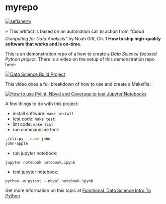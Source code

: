 # myrepo
[![seflaherty](https://circleci.com/gh/seflaherty/myrepo.svg?style=shield)](https://circleci.com/gh/seflaherty/myrepo)

⚡ This artifact is based on an automation call to action from *"Cloud Computing for Data Analysis"* by Noah Gift, Ch. 1 **How to ship high-quality software that works and is on-time**.

This is an demonstration repo of a how to create a _Data Science focused Python project_.
There is a video on the setup of this demonstration repo here:

[![Data Science Build Project](http://img.youtube.com/vi/xYX7n5bZw-w/hqdefault.jpg)](http://www.youtube.com/watch?v=xYX7n5bZw-w)

This video does a full breakdown of how to use and create a Makefile:

[![How to use Pylint, Nbval and Coverage to test Jupyter Notebooks](https://img.youtube.com/vi/ABaPWYF_Tl8/hqdefault.jpg)](https://www.youtube.com/watch?v=ABaPWYF_Tl8)

A few things to do with this project:

* install software: ```make install```
* test code: ```make test```
* lint code: ```make lint```
* run commandline tool:  

```bash
./cli.py --name john 
john-apple
```

* run jupyter notebook:

```
jupyter notebook notebook.ipynb
```

* test jupyter notebook:

```
python -m pytest --nbval notebook.ipynb
```

Get more information on this topic at [Functional, Data Science Intro To Python](https://github.com/noahgift/functional_intro_to_python)
